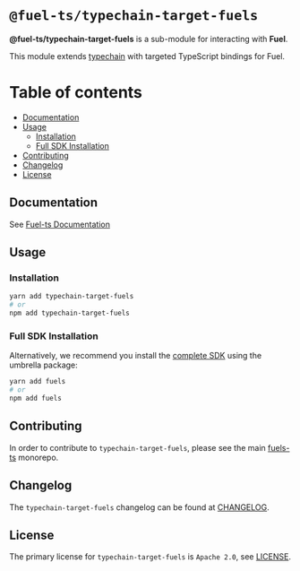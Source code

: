 # `@fuel-ts/typechain-target-fuels`

**@fuel-ts/typechain-target-fuels** is a sub-module for interacting with **Fuel**.

This module extends [typechain](https://www.npmjs.com/package/typechain) with targeted TypeScript bindings for Fuel.

# Table of contents

- [Documentation](#documentation)
- [Usage](#usage)
  - [Installation](#installation)
  - [Full SDK Installation](#full-sdk-installation)
- [Contributing](#contributing)
- [Changelog](#changelog)
- [License](#license)

## Documentation

See [Fuel-ts Documentation](https://fuellabs.github.io/fuels-ts/packages/fuel-ts-typechain-target-fuels/)

## Usage

### Installation

```sh
yarn add typechain-target-fuels
# or
npm add typechain-target-fuels
```

### Full SDK Installation

Alternatively, we recommend you install the [complete SDK](https://github.com/FuelLabs/fuels-ts) using the umbrella package:

```sh
yarn add fuels
# or
npm add fuels
```

## Contributing

In order to contribute to `typechain-target-fuels`, please see the main [fuels-ts](https://github.com/FuelLabs/fuels-ts) monorepo.

## Changelog

The `typechain-target-fuels` changelog can be found at [CHANGELOG](./CHANGELOG.md).

## License

The primary license for `typechain-target-fuels` is `Apache 2.0`, see [LICENSE](./LICENSE).
